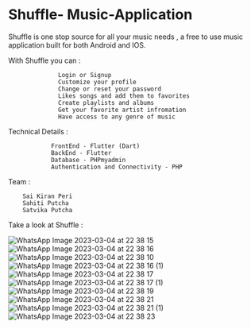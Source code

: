 # Shuffle- Music-Application

Shuffle is one stop source for all your music needs , a free to use music application built for both Android and IOS.

With Shuffle you can :
        
                  Login or Signup
                  Customize your profile
                  Change or reset your password
                  Likes songs and add them to favorites
                  Create playlists and albums
                  Get your favorite artist infromation
                  Have access to any genre of music
              
              
Technical Details :

                FrontEnd - Flutter (Dart)
                BackEnd - Flutter
                Database - PHPmyadmin
                Authentication and Connectivity - PHP
                  
Team : 
      
        Sai Kiran Peri
        Sahiti Putcha
        Satvika Putcha
        
        
Take a look at Shuffle :

  ![WhatsApp Image 2023-03-04 at 22 38 15](https://user-images.githubusercontent.com/92789235/223024943-c8e3c9d9-d376-4c3a-90e1-a610bd8b87d7.jpeg)
![WhatsApp Image 2023-03-04 at 22 38 16](https://user-images.githubusercontent.com/92789235/223024956-d21ebdb0-88cb-46cd-b644-46db2bda7e06.jpeg)
![WhatsApp Image 2023-03-04 at 22 38 10](https://user-images.githubusercontent.com/92789235/223024967-74518666-438c-4617-bf52-3a04150ca895.jpeg)
![WhatsApp Image 2023-03-04 at 22 38 16 (1)](https://user-images.githubusercontent.com/92789235/223024982-bc76f54d-cd94-41f8-9525-5454848924c4.jpeg)
![WhatsApp Image 2023-03-04 at 22 38 17](https://user-images.githubusercontent.com/92789235/223024997-f2dfafaa-8c2f-494b-ae6d-d12e654e4d45.jpeg)
![WhatsApp Image 2023-03-04 at 22 38 17 (1)](https://user-images.githubusercontent.com/92789235/223025014-4c2fb353-3d75-4812-8031-1e458031033b.jpeg)
![WhatsApp Image 2023-03-04 at 22 38 19](https://user-images.githubusercontent.com/92789235/223025021-7d352b95-e456-40fb-9d18-3504433d6fd1.jpeg)
![WhatsApp Image 2023-03-04 at 22 38 21](https://user-images.githubusercontent.com/92789235/223025037-e06c9983-0e7c-4bf4-999f-62ac67440320.jpeg)
![WhatsApp Image 2023-03-04 at 22 38 21 (1)](https://user-images.githubusercontent.com/92789235/223025053-71240583-f479-4a56-8023-f441d537d14c.jpeg)
![WhatsApp Image 2023-03-04 at 22 38 23](https://user-images.githubusercontent.com/92789235/223025063-d5abdb2d-a093-469e-9ead-87682f205bb3.jpeg)
